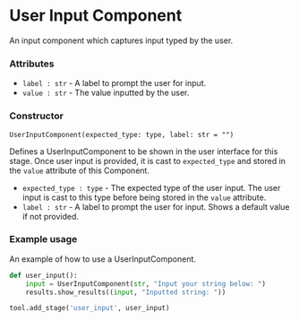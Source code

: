 # User Input Component

An input component which captures input typed by the user.

### Attributes
- `label : str` - A label to prompt the user for input.
- `value : str` - The value inputted by the user.

### Constructor
`UserInputComponent(expected_type: type, label: str = "")`

Defines a UserInputComponent to be shown in the user interface for this stage. Once user input is provided, it is cast to `expected_type` and stored in the `value` attribute of this Component.

- `expected_type : type` - The expected type of the user input. The user input is cast to this type before being stored in the `value` attribute.
- `label : str` - A label to prompt the user for input. Shows a default value if not provided.

### Example usage
An example of how to use a UserInputComponent. 

```python
def user_input():
    input = UserInputComponent(str, "Input your string below: ")
    results.show_results((input, "Inputted string: "))

tool.add_stage('user_input', user_input)
```
